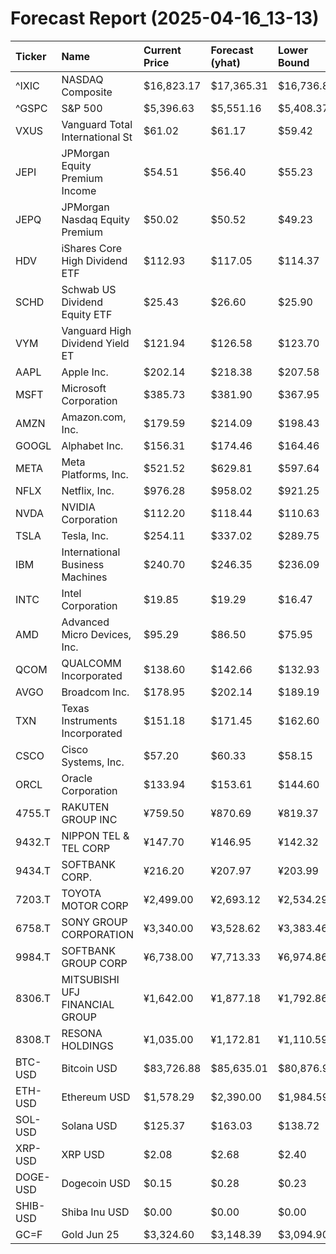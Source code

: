 # Forecast Report (2025-04-16_13-13)

| Ticker   | Name                            | Current Price   | Forecast (yhat)   | Lower Bound   | Upper Bound   | Alert   |
|:---------|:--------------------------------|:----------------|:------------------|:--------------|:--------------|:--------|
| ^IXIC    | NASDAQ Composite                | $16,823.17      | $17,365.31        | $16,736.82    | $17,945.23    | HOLD    |
| ^GSPC    | S&P 500                         | $5,396.63       | $5,551.16         | $5,408.37     | $5,712.06     | BUY     |
| VXUS     | Vanguard Total International St | $61.02          | $61.17            | $59.42        | $63.00        | HOLD    |
| JEPI     | JPMorgan Equity Premium Income  | $54.51          | $56.40            | $55.23        | $57.64        | BUY     |
| JEPQ     | JPMorgan Nasdaq Equity Premium  | $50.02          | $50.52            | $49.23        | $51.79        | HOLD    |
| HDV      | iShares Core High Dividend ETF  | $112.93         | $117.05           | $114.37       | $119.62       | BUY     |
| SCHD     | Schwab US Dividend Equity ETF   | $25.43          | $26.60            | $25.90        | $27.35        | BUY     |
| VYM      | Vanguard High Dividend Yield ET | $121.94         | $126.58           | $123.70       | $129.52       | BUY     |
| AAPL     | Apple Inc.                      | $202.14         | $218.38           | $207.58       | $228.91       | BUY     |
| MSFT     | Microsoft Corporation           | $385.73         | $381.90           | $367.95       | $396.01       | HOLD    |
| AMZN     | Amazon.com, Inc.                | $179.59         | $214.09           | $198.43       | $228.88       | BUY     |
| GOOGL    | Alphabet Inc.                   | $156.31         | $174.46           | $164.46       | $184.16       | BUY     |
| META     | Meta Platforms, Inc.            | $521.52         | $629.81           | $597.64       | $662.36       | BUY     |
| NFLX     | Netflix, Inc.                   | $976.28         | $958.02           | $921.25       | $992.54       | HOLD    |
| NVDA     | NVIDIA Corporation              | $112.20         | $118.44           | $110.63       | $126.12       | HOLD    |
| TSLA     | Tesla, Inc.                     | $254.11         | $337.02           | $289.75       | $377.16       | BUY     |
| IBM      | International Business Machines | $240.70         | $246.35           | $236.09       | $255.69       | HOLD    |
| INTC     | Intel Corporation               | $19.85          | $19.29            | $16.47        | $21.79        | HOLD    |
| AMD      | Advanced Micro Devices, Inc.    | $95.29          | $86.50            | $75.95        | $97.68        | HOLD    |
| QCOM     | QUALCOMM Incorporated           | $138.60         | $142.66           | $132.93       | $152.45       | HOLD    |
| AVGO     | Broadcom Inc.                   | $178.95         | $202.14           | $189.19       | $215.99       | BUY     |
| TXN      | Texas Instruments Incorporated  | $151.18         | $171.45           | $162.60       | $180.44       | BUY     |
| CSCO     | Cisco Systems, Inc.             | $57.20          | $60.33            | $58.15        | $62.24        | BUY     |
| ORCL     | Oracle Corporation              | $133.94         | $153.61           | $144.60       | $161.92       | BUY     |
| 4755.T   | RAKUTEN GROUP INC               | ¥759.50         | ¥870.69           | ¥819.37       | ¥922.78       | BUY     |
| 9432.T   | NIPPON TEL & TEL CORP           | ¥147.70         | ¥146.95           | ¥142.32       | ¥151.58       | HOLD    |
| 9434.T   | SOFTBANK CORP.                  | ¥216.20         | ¥207.97           | ¥203.99       | ¥211.94       | SELL    |
| 7203.T   | TOYOTA MOTOR CORP               | ¥2,499.00       | ¥2,693.12         | ¥2,534.29     | ¥2,838.11     | BUY     |
| 6758.T   | SONY GROUP CORPORATION          | ¥3,340.00       | ¥3,528.62         | ¥3,383.46     | ¥3,668.35     | BUY     |
| 9984.T   | SOFTBANK GROUP CORP             | ¥6,738.00       | ¥7,713.33         | ¥6,974.86     | ¥8,456.88     | BUY     |
| 8306.T   | MITSUBISHI UFJ FINANCIAL GROUP  | ¥1,642.00       | ¥1,877.18         | ¥1,792.86     | ¥1,958.94     | BUY     |
| 8308.T   | RESONA HOLDINGS                 | ¥1,035.00       | ¥1,172.81         | ¥1,110.59     | ¥1,233.19     | BUY     |
| BTC-USD  | Bitcoin USD                     | $83,726.88      | $85,635.01        | $80,876.95    | $90,384.87    | HOLD    |
| ETH-USD  | Ethereum USD                    | $1,578.29       | $2,390.00         | $1,984.59     | $2,847.77     | BUY     |
| SOL-USD  | Solana USD                      | $125.37         | $163.03           | $138.72       | $188.13       | BUY     |
| XRP-USD  | XRP USD                         | $2.08           | $2.68             | $2.40         | $2.96         | BUY     |
| DOGE-USD | Dogecoin USD                    | $0.15           | $0.28             | $0.23         | $0.33         | BUY     |
| SHIB-USD | Shiba Inu USD                   | $0.00           | $0.00             | $0.00         | $0.00         | BUY     |
| GC=F     | Gold Jun 25                     | $3,324.60       | $3,148.39         | $3,094.90     | $3,204.04     | SELL    |